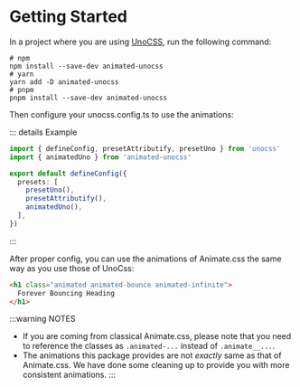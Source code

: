 # Getting Started

In a project where you are using [UnoCSS](https://github.com/unocss/unocss), run the following command:

```shell
# npm
npm install --save-dev animated-unocss
# yarn
yarn add -D animated-unocss
# pnpm
pnpm install --save-dev animated-unocss
```

Then configure your unocss.config.ts to use the animations:

::: details Example
```typescript
import { defineConfig, presetAttributify, presetUno } from 'unocss'
import { animatedUno } from 'animated-unocss'

export default defineConfig({
  presets: [
    presetUno(),
    presetAttributify(),
    animatedUno(),
  ],
})
```
:::

After proper config, you can use the animations of Animate.css the same way as you use those of UnoCss:

```html
<h1 class="animated animated-bounce animated-infinite">
  Forever Bouncing Heading
</h1>
```

:::warning NOTES
- If you are coming from classical Animate.css, please note that you need to reference the classes as `.animated-...` instead of `.animate__...`.
- The animations this package provides are not _exactly_ same as that of Animate.css. We have done some cleaning up to provide you with more consistent animations.
:::

<script setup lang="ts">
import { onMounted } from 'vue'
onMounted(()=>{
document.getElementsByClassName('VPImage')[0].classList.add('animate-rubber-band','animate-count-infinite','animate-duration-1s')
})
</script>
